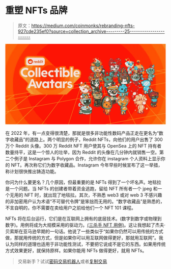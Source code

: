 # 重塑 NFTs 品牌

> 原文：<https://medium.com/coinmonks/rebranding-nfts-927cde235ef0?source=collection_archive---------25----------------------->

![](img/42ac4947ec80e5f618978bbb2f05b09d.png)

在 2022 年，有一点变得很清楚，那就是很多非功能性数码产品正走在更名为“数字收藏品”的道路上。两个明显的例子，Reddit NFTs，向他们的用户出售了 300 万个 Reddit 头像。300 万 Reddit NFT 用户使其与 OpenSea 上的 NFT 持有者数量持平，这是一个惊人的壮举，因为 Reddit 的头像在几分钟内就销售一空。第二个例子是 Instagram 与 Polygon 合作，允许你在 instagram 个人资料上显示你的 NFT。再次称它们为数字收藏品。Instagram 今年早些时候宣布了这一举措，称计划很快推出铸造功能。

你问为什么要更名？几个原因，但最重要的是 NFTs 得到了一个坏名声。地毯拉是一个问题。当 NFTs 的创建者带着资金逃跑，留给 NFT 所有者一个 jpeg 和一个无用的 NFT 时，就出现了地毯拉。其次，不熟悉 web3 或对 web 3 不感兴趣的非加密用户认为术语“不可替代令牌”是笨拙而无用的。“数字收藏品”是熟悉的，不言自明的，你不需要在卖给用户之前给他们一个 NFT 101 课程。

NFTs 将在后台运行，它们是在互联网上拥有的底层技术。(数字到数字或物理到数字)。用例将成为大规模采用的驱动力。[(三杀手 NFT 用例)](https://metaversedmena.substack.com/p/3-killer-nft-use-cases-for-the-future)。这让我想起了杰夫·贝索斯在亚马逊早期的一句话。他说了一些类似于“如果你仍然可以用传统的方式做，那就用传统的方式，但是如果你可以用互联网做得更好，那就用互联网”。我认为同样的道理也适用于非功能性测试，不要把它说成不是它的东西。如果用传统方式效果更好，就保持原样。如果你能用 NFTs 做得更好，就用 NFTs。

> 交易新手？试试[密码交易机器人](/coinmonks/crypto-trading-bot-c2ffce8acb2a)或者[复制交易](/coinmonks/top-10-crypto-copy-trading-platforms-for-beginners-d0c37c7d698c)